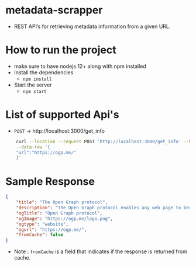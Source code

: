 # metadata-scrapper
- REST API’s for retrieving metadata information from a given URL.

# How to run the project
- make sure to have nodejs 12+ along with npm installed
- Install the dependencies
    - `npm install`
- Start the server 
    - `npm start`

# List of supported Api's
- `POST` -> http://localhost:3000/get_info
```bash
    curl --location --request POST 'http://localhost:3000/get_info' --header 'Content-Type: application/json' \
    --data-raw '{ 
    "url":"https://ogp.me/" 
    }'
```
# Sample Response
```json
{
    "title": "The Open Graph protocol",
    "description": "The Open Graph protocol enables any web page to become a rich object in a social graph.",
    "ogTitle": "Open Graph protocol",
    "ogImage": "https://ogp.me/logo.png",
    "ogtype": "website",
    "ogurl": "https://ogp.me/",
    "fromCache": false
}
```
- Note : `fromCache` is a field that indicates if the response is returned from cache.
